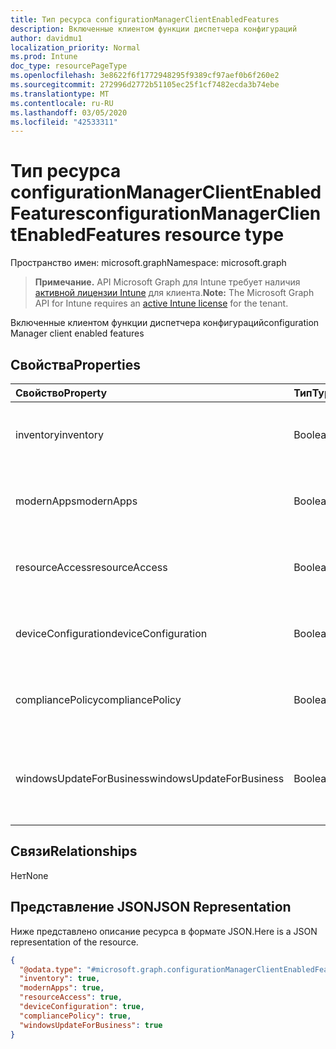 ```yaml
---
title: Тип ресурса configurationManagerClientEnabledFeatures
description: Включенные клиентом функции диспетчера конфигураций
author: davidmu1
localization_priority: Normal
ms.prod: Intune
doc_type: resourcePageType
ms.openlocfilehash: 3e8622f6f1772948295f9389cf97aef0b6f260e2
ms.sourcegitcommit: 272996d2772b51105ec25f1cf7482ecda3b74ebe
ms.translationtype: MT
ms.contentlocale: ru-RU
ms.lasthandoff: 03/05/2020
ms.locfileid: "42533311"
---
```

# <a name="configurationmanagerclientenabledfeatures-resource-type"></a><span data-ttu-id="ecad7-103">Тип ресурса configurationManagerClientEnabledFeatures</span><span class="sxs-lookup"><span data-stu-id="ecad7-103">configurationManagerClientEnabledFeatures resource type</span></span>

<span data-ttu-id="ecad7-104">Пространство имен: microsoft.graph</span><span class="sxs-lookup"><span data-stu-id="ecad7-104">Namespace: microsoft.graph</span></span>

> <span data-ttu-id="ecad7-105">**Примечание.** API Microsoft Graph для Intune требует наличия [активной лицензии Intune](https://go.microsoft.com/fwlink/?linkid=839381) для клиента.</span><span class="sxs-lookup"><span data-stu-id="ecad7-105">**Note:** The Microsoft Graph API for Intune requires an [active Intune license](https://go.microsoft.com/fwlink/?linkid=839381) for the tenant.</span></span>

<span data-ttu-id="ecad7-106">Включенные клиентом функции диспетчера конфигураций</span><span class="sxs-lookup"><span data-stu-id="ecad7-106">configuration Manager client enabled features</span></span>

## <a name="properties"></a><span data-ttu-id="ecad7-107">Свойства</span><span class="sxs-lookup"><span data-stu-id="ecad7-107">Properties</span></span>
|<span data-ttu-id="ecad7-108">Свойство</span><span class="sxs-lookup"><span data-stu-id="ecad7-108">Property</span></span>|<span data-ttu-id="ecad7-109">Тип</span><span class="sxs-lookup"><span data-stu-id="ecad7-109">Type</span></span>|<span data-ttu-id="ecad7-110">Описание</span><span class="sxs-lookup"><span data-stu-id="ecad7-110">Description</span></span>|
|:---|:---|:---|
|<span data-ttu-id="ecad7-111">inventory</span><span class="sxs-lookup"><span data-stu-id="ecad7-111">inventory</span></span>|<span data-ttu-id="ecad7-112">Boolean</span><span class="sxs-lookup"><span data-stu-id="ecad7-112">Boolean</span></span>|<span data-ttu-id="ecad7-113">Управляет ли Intune данными инвентаризации</span><span class="sxs-lookup"><span data-stu-id="ecad7-113">Whether inventory is managed by Intune</span></span>|
|<span data-ttu-id="ecad7-114">modernApps</span><span class="sxs-lookup"><span data-stu-id="ecad7-114">modernApps</span></span>|<span data-ttu-id="ecad7-115">Boolean</span><span class="sxs-lookup"><span data-stu-id="ecad7-115">Boolean</span></span>|<span data-ttu-id="ecad7-116">Управляет ли Intune современным приложением</span><span class="sxs-lookup"><span data-stu-id="ecad7-116">Whether modern application is managed by Intune</span></span>|
|<span data-ttu-id="ecad7-117">resourceAccess</span><span class="sxs-lookup"><span data-stu-id="ecad7-117">resourceAccess</span></span>|<span data-ttu-id="ecad7-118">Boolean</span><span class="sxs-lookup"><span data-stu-id="ecad7-118">Boolean</span></span>|<span data-ttu-id="ecad7-119">Управляет ли Intune доступом к ресурсам</span><span class="sxs-lookup"><span data-stu-id="ecad7-119">Whether resource access is managed by Intune</span></span>|
|<span data-ttu-id="ecad7-120">deviceConfiguration</span><span class="sxs-lookup"><span data-stu-id="ecad7-120">deviceConfiguration</span></span>|<span data-ttu-id="ecad7-121">Boolean</span><span class="sxs-lookup"><span data-stu-id="ecad7-121">Boolean</span></span>|<span data-ttu-id="ecad7-122">Управляет ли Intune конфигурацией устройства</span><span class="sxs-lookup"><span data-stu-id="ecad7-122">Whether device configuration is managed by Intune</span></span>|
|<span data-ttu-id="ecad7-123">compliancePolicy</span><span class="sxs-lookup"><span data-stu-id="ecad7-123">compliancePolicy</span></span>|<span data-ttu-id="ecad7-124">Boolean</span><span class="sxs-lookup"><span data-stu-id="ecad7-124">Boolean</span></span>|<span data-ttu-id="ecad7-125">Управляется ли Intune политикой соответствия требованиям</span><span class="sxs-lookup"><span data-stu-id="ecad7-125">Whether compliance policy is managed by Intune</span></span>|
|<span data-ttu-id="ecad7-126">windowsUpdateForBusiness</span><span class="sxs-lookup"><span data-stu-id="ecad7-126">windowsUpdateForBusiness</span></span>|<span data-ttu-id="ecad7-127">Boolean</span><span class="sxs-lookup"><span data-stu-id="ecad7-127">Boolean</span></span>|<span data-ttu-id="ecad7-128">Управляет ли Intune Центром обновления Windows для бизнеса</span><span class="sxs-lookup"><span data-stu-id="ecad7-128">Whether Windows Update for Business is managed by Intune</span></span>|

## <a name="relationships"></a><span data-ttu-id="ecad7-129">Связи</span><span class="sxs-lookup"><span data-stu-id="ecad7-129">Relationships</span></span>
<span data-ttu-id="ecad7-130">Нет</span><span class="sxs-lookup"><span data-stu-id="ecad7-130">None</span></span>

## <a name="json-representation"></a><span data-ttu-id="ecad7-131">Представление JSON</span><span class="sxs-lookup"><span data-stu-id="ecad7-131">JSON Representation</span></span>
<span data-ttu-id="ecad7-132">Ниже представлено описание ресурса в формате JSON.</span><span class="sxs-lookup"><span data-stu-id="ecad7-132">Here is a JSON representation of the resource.</span></span>
<!-- {
  "blockType": "resource",
  "@odata.type": "microsoft.graph.configurationManagerClientEnabledFeatures"
}
-->
``` json
{
  "@odata.type": "#microsoft.graph.configurationManagerClientEnabledFeatures",
  "inventory": true,
  "modernApps": true,
  "resourceAccess": true,
  "deviceConfiguration": true,
  "compliancePolicy": true,
  "windowsUpdateForBusiness": true
}
```




